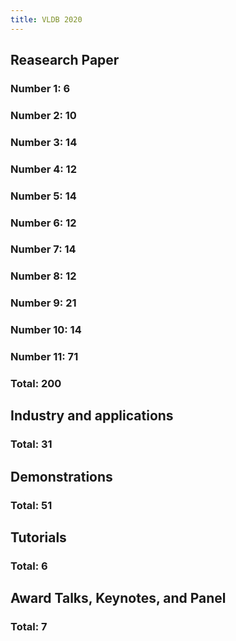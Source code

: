 ```yaml
---
title: VLDB 2020
---
```


## Reasearch Paper
### Number 1: 6
### Number 2: 10
### Number 3: 14
### Number 4: 12
### Number 5: 14
### Number 6: 12
### Number 7: 14
### Number 8: 12
### Number 9: 21
### Number 10: 14
### Number 11: 71
### Total: 200
## Industry and applications
### Total: 31
## Demonstrations
### Total: 51
## Tutorials
### Total: 6
## Award Talks, Keynotes, and Panel
### Total: 7
